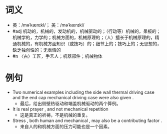 # 词义
- 英：/məˈkænɪkl/； 美：/məˈkænɪkl/
- #adj 机动的，机械的，发动机的，机械驱动的；（行动等）机械的，呆板的；机械学的，力学的；机械方面的，机械原理的；（人）擅长于机械原理的，精通机械的，有机械方面知识（或技巧）的；细节上的；技巧上的；无思想的，缺乏独创性的；无表情的
- #n 〈古〉工匠，手艺人；机器部件；机械物体
# 例句
- Two numerical examples including the side wall thermal driving case and the end cap mechanical driving case were also given .
	- 最后，给出侧壁热驱动和端盖机械驱动的两个算例。
- It is real prayer , and not mechanical repetition
	- 这是真正的祈祷，不是机械的重复。
- Stress , both human and mechanical , may also be a contributing factor .
	- 来自人的和机械方面的压力可能也是一个因素。
